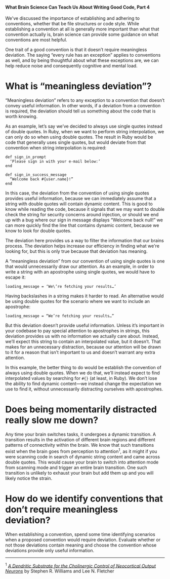 #### What Brain Science Can Teach Us About Writing Good Code, Part 4

We've discussed the importance of establishing and adhering to conventions, whether that be file structures or code style. While establishing a convention at all is generally more important than what that convention actually is, brain science can provide some guidance on what conventions are most helpful.

One trait of a good convention is that it doesn’t require meaningless deviation. The saying “every rule has an exception” applies to conventions as well, and by being thoughtful about what these exceptions are, we can help reduce noise and consequently cognitive and mental load.

# What is “meaningless deviation”?

“Meaningless deviation” refers to any exception to a convention that doesn’t convey useful information. In other words, if a deviation from a convention is required, the deviation should tell us something about the code that is worth knowing.

As an example, let’s say we’ve decided to always use single quotes instead of double quotes. In Ruby, when we want to perform string interpolation, we can only do so when using double quotes. The result in Ruby would be code that generally uses single quotes, but would deviate from that convention when string interpolation is required:

```
def sign_in_prompt
  ‘Please sign in with your e-mail below:’
end

def sign_in_success_message
  “Welcome back #{user.name}!”
end
```

In this case, the deviation from the convention of using single quotes provides useful information, because we can immediately assume that a string with double quotes will contain dynamic content. This is good to know while reading the code, because it signals that we may want to double check the string for security concerns around injection, or should we end up with a bug where our sign in message displays “Welcome back null!” we can more quickly find the line that contains dynamic content, because we know to look for double quotes.

The deviation here provides us a way to filter the information that our brains process. The deviation helps increase our efficiency in finding what we're looking for, but this is only true because that deviation has meaning.

A “meaningless deviation” from our convention of using single quotes is one that would unnecessarily draw our attention. As an example, in order to write a string with an apostrophe using single quotes, we would have to escape it:

```
loading_message = ‘We\’re fetching your results…’
```

Having backslashes in a string makes it harder to read. An alternative would be using double quotes for the scenario where we want to include an apostrophe:

```
loading_message = “We’re fetching your results…”
```

But this deviation doesn’t provide useful information. Unless it’s important in your codebase to pay special attention to apostrophes in strings, this deviation provides us with no information we actually care about. Instead, we’ll expect this string to contain an interpolated value, but it doesn’t. That makes for an unnecessary distraction, because our attention will be drawn to it for a reason that isn’t important to us and doesn’t warrant any extra attention.

In this example, the better thing to do would be establish the convention of always using double quotes. When we do that, we’ll instead expect to find interpolated values by searching for `#{}` (at least, in Ruby). We don’t lose the ability to find dynamic content&mdash;we instead change the expectation we use to find it, without unnecessarily distracting ourselves with apostrophes.

# Does being momentarily distracted really slow me down?

Any time your brain switches tasks, it undergoes a dynamic transition. A transition results in the activation of different brain regions and different patterns of connectivity within the brain. We know that such transitions exist when the brain goes from perception to attention<sup>1</sup>, as it might if you were scanning code in search of dynamic string content and came across double quotes. This would cause your brain to switch into attention mode from scanning mode and trigger an entire brain transition. One such transition is unlikely to exhaust your brain but add them up and you will likely notice the strain.

# How do we identify conventions that don’t require meaningless deviation?

When establishing a convention, spend some time identifying scenarios when a proposed convention would require deviation. Evaluate whether or not those deviations contain meaning and choose the convention whose deviations provide only useful information.

---

<sup>1</sup> [*A Dendritic Substrate for the Cholinergic Control of Neocortical Output Neurons*](https://doi.org/10.1016/j.neuron.2018.11.035) by Stephen R. Williams and Lee N. Fletcher
